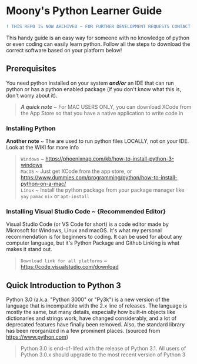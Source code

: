 # Moony's Python Learner Guide

```diff
! THIS REPO IS NOW ARCHIVED ~ FOR FURTHER DEVELOPMENT REQUESTS CONTACT ME THROUGH DISCORD ~ aim#8565
```

This handy guide is an easy way for someone with no knowledge of python or even coding can easily learn python. 
Follow all the steps to download the correct software based on your platform below!

## Prerequisites
You need python installed on your system ***and/or*** an IDE that can run python or has a python enabled package (if you don't know what this is, don't worry about it).

>***A quick note*** ~ For MAC USERS ONLY, you can download XCode from the App Store so that you have a native application to write code in

### Installing Python

**Another note** ~ The are used to run python files LOCALLY, not on your IDE. Look at the WIKI for more info

>`Windows` ~ https://phoenixnap.com/kb/how-to-install-python-3-windows  
>`MacOS` ~ Just get XCode from the app store, or https://www.dummies.com/programming/python/how-to-install-python-on-a-mac/   
>`Linux` ~ Install the python package from your package manager like `yay` `pamac` `nix` or `apt-install`


### Installing Visual Studio Code ~ {Recommended Editor}

Visual Studio Code (or VS Code for short) is a code editor made by Microsoft for Windows, Linux and macOS. It's what my personal recommendation is for beginners to coding. It can be used for about any computer language, but it's Python Package and Github Linking is what makes it stand out.

>`Download link for all platforms` ~ https://code.visualstudio.com/download

## Quick Introduction to Python 3

Python 3.0 (a.k.a. "Python 3000" or "Py3k") is a new version of the language that is incompatible with the 2.x line of releases. The language is mostly the same, but many details, especially how built-in objects like dictionaries and strings work, have changed considerably, and a lot of deprecated features have finally been removed. Also, the standard library has been reorganized in a few prominent places. (sourced from https://www.python.com)

>Python 3.0 is end-of-lifed with the release of Python 3.1. All users of Python 3.0.x should upgrade to the most recent version of Python 3
